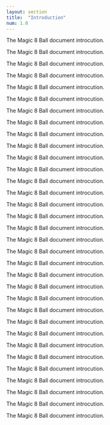 ```yaml
---
layout: section
title:  "Introduction"
num: 1.0
---
```

The Magic 8 Ball document introcution.

The Magic 8 Ball document introcution.

The Magic 8 Ball document introcution.

The Magic 8 Ball document introcution.

The Magic 8 Ball document introcution.

The Magic 8 Ball document introcution.

The Magic 8 Ball document introcution.

The Magic 8 Ball document introcution.

The Magic 8 Ball document introcution.

The Magic 8 Ball document introcution.

The Magic 8 Ball document introcution.

The Magic 8 Ball document introcution.

The Magic 8 Ball document introcution.

The Magic 8 Ball document introcution.

The Magic 8 Ball document introcution.

The Magic 8 Ball document introcution.

The Magic 8 Ball document introcution.

The Magic 8 Ball document introcution.

The Magic 8 Ball document introcution.

The Magic 8 Ball document introcution.

The Magic 8 Ball document introcution.

The Magic 8 Ball document introcution.

The Magic 8 Ball document introcution.

The Magic 8 Ball document introcution.

The Magic 8 Ball document introcution.

The Magic 8 Ball document introcution.

The Magic 8 Ball document introcution.

The Magic 8 Ball document introcution.

The Magic 8 Ball document introcution.

The Magic 8 Ball document introcution.

The Magic 8 Ball document introcution.

The Magic 8 Ball document introcution.

The Magic 8 Ball document introcution.
